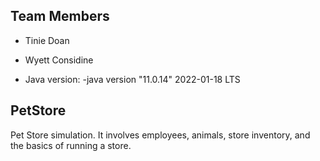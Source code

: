 ## Team Members
- Tinie Doan
- Wyett Considine

- Java version:
  -java version "11.0.14" 2022-01-18 LTS

## PetStore
Pet Store simulation. It involves employees, animals, store inventory, and the basics of running a store.